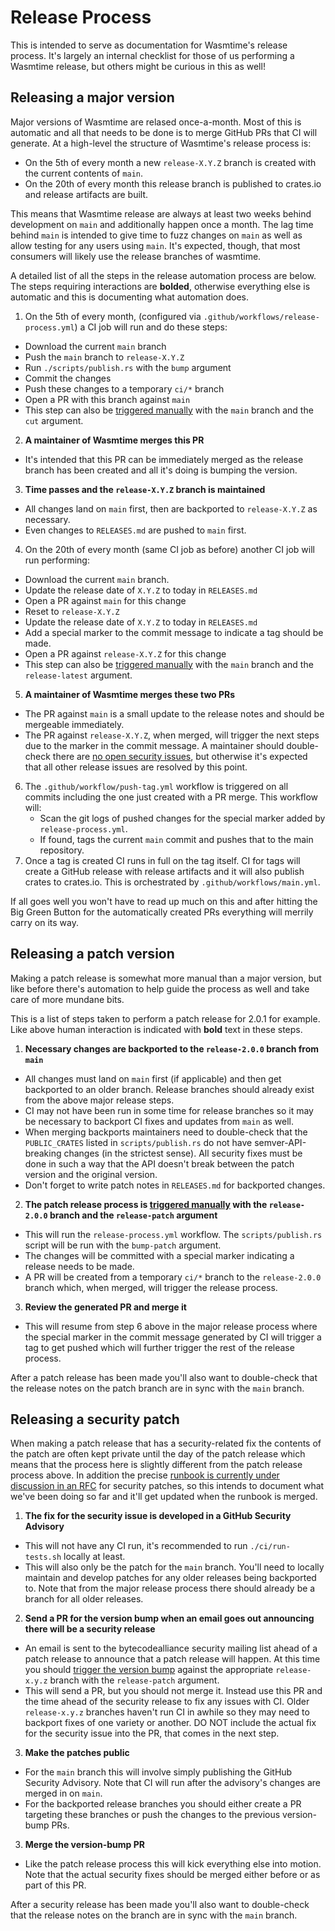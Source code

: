 # Release Process

This is intended to serve as documentation for Wasmtime's release process. It's
largely an internal checklist for those of us performing a Wasmtime release, but
others might be curious in this as well!

## Releasing a major version

Major versions of Wasmtime are relased once-a-month. Most of this is automatic
and all that needs to be done is to merge GitHub PRs that CI will
generate. At a high-level the structure of Wasmtime's release process is:

* On the 5th of every month a new `release-X.Y.Z` branch is created with the
  current contents of `main`.
* On the 20th of every month this release branch is published to crates.io and
  release artifacts are built.

This means that Wasmtime release are always at least two weeks behind
development on `main` and additionally happen once a month. The lag time behind
`main` is intended to give time to fuzz changes on `main` as well as allow
testing for any users using `main`. It's expected, though, that most consumers
will likely use the release branches of wasmtime.

A detailed list of all the steps in the release automation process are below.
The steps requiring interactions are **bolded**, otherwise everything else is
automatic and this is documenting what automation does.

1. On the 5th of every month, (configured via
   `.github/workflows/release-process.yml`) a CI job
   will run and do these steps:
  * Download the current `main` branch
  * Push the `main` branch to `release-X.Y.Z`
  * Run `./scripts/publish.rs` with the `bump` argument
  * Commit the changes
  * Push these changes to a temporary `ci/*` branch
  * Open a PR with this branch against `main`
  * This step can also be [triggered manually][ci-trigger] with the `main`
    branch and the `cut` argument.
2. **A maintainer of Wasmtime merges this PR**
  * It's intended that this PR can be immediately merged as the release branch
    has been created and all it's doing is bumping the version.
3. **Time passes and the `release-X.Y.Z` branch is maintained**
  * All changes land on `main` first, then are backported to `release-X.Y.Z` as
    necessary.
  * Even changes to `RELEASES.md` are pushed to `main` first.
4. On the 20th of every month (same CI job as before) another CI job will run
   performing:
  * Download the current `main` branch.
  * Update the release date of `X.Y.Z` to today in `RELEASES.md`
  * Open a PR against `main` for this change
  * Reset to `release-X.Y.Z`
  * Update the release date of `X.Y.Z` to today in `RELEASES.md`
  * Add a special marker to the commit message to indicate a tag should be made.
  * Open a PR against `release-X.Y.Z` for this change
  * This step can also be [triggered manually][ci-trigger] with the `main`
    branch and the `release-latest` argument.
5. **A maintainer of Wasmtime merges these two PRs**
  * The PR against `main` is a small update to the release notes and should be
    mergeable immediately.
  * The PR against `release-X.Y.Z`, when merged, will trigger the next steps due
    to the marker in the commit message. A maintainer should double-check there
    are [no open security issues][rustsec-issues], but otherwise it's expected
    that all other release issues are resolved by this point.
6. The `.github/workflow/push-tag.yml` workflow is triggered on all commits
   including the one just created with a PR merge. This workflow will:
   * Scan the git logs of pushed changes for the special marker added by
     `release-process.yml`.
   * If found, tags the current `main` commit and pushes that to the main
     repository.
7. Once a tag is created CI runs in full on the tag itself. CI for tags will
   create a GitHub release with release artifacts and it will also publish
   crates to crates.io. This is orchestrated by `.github/workflows/main.yml`.

If all goes well you won't have to read up much on this and after hitting the
Big Green Button for the automatically created PRs everything will merrily
carry on its way.

[rustsec-issues]: https://github.com/bytecodealliance/wasmtime/issues?q=RUSTSEC+is%3Aissue+is%3Aopen+
[ci-trigger]: https://github.com/bytecodealliance/wasmtime/actions/workflows/release-process.yml

## Releasing a patch version

Making a patch release is somewhat more manual than a major version, but like
before there's automation to help guide the process as well and take care of
more mundane bits.

This is a list of steps taken to perform a patch release for 2.0.1 for example.
Like above human interaction is indicated with **bold** text in these steps.

1. **Necessary changes are backported to the `release-2.0.0` branch from
   `main`**
  * All changes must land on `main` first (if applicable) and then get
    backported to an older branch. Release branches should already exist from
    the above major release steps.
  * CI may not have been run in some time for release branches so it may be
    necessary to backport CI fixes and updates from `main` as well.
  * When merging backports maintainers need to double-check that the
    `PUBLIC_CRATES` listed in `scripts/publish.rs` do not have
    semver-API-breaking changes (in the strictest sense). All security fixes
    must be done in such a way that the API doesn't break between the patch
    version and the original version.
  * Don't forget to write patch notes in `RELEASES.md` for backported changes.
2. **The patch release process is [triggered manually][ci-trigger] with
   the `release-2.0.0` branch and the `release-patch` argument**
  * This will run the `release-process.yml` workflow. The `scripts/publish.rs`
    script will be run with the `bump-patch` argument.
  * The changes will be committed with a special marker indicating a release
    needs to be made.
  * A PR will be created from a temporary `ci/*` branch to the `release-2.0.0`
    branch which, when merged, will trigger the release process.
3. **Review the generated PR and merge it**
  * This will resume from step 6 above in the major release process where the
    special marker in the commit message generated by CI will trigger a tag to
    get pushed which will further trigger the rest of the release process.

After a patch release has been made you'll also want to double-check that the
release notes on the patch branch are in sync with the `main` branch.

[bump-version]: https://github.com/bytecodealliance/wasmtime/actions/workflows/bump-version.yml

## Releasing a security patch

When making a patch release that has a security-related fix the contents of the
patch are often kept private until the day of the patch release which means that
the process here is slightly different from the patch release process above. In
addition the precise [runbook is currently under discussion in an
RFC](https://github.com/bytecodealliance/rfcs/pull/20) for security patches, so
this intends to document what we've been doing so far and it'll get updated when
the runbook is merged.

1. **The fix for the security issue is developed in a GitHub Security
   Advisory**
  * This will not have any CI run, it's recommended to run `./ci/run-tests.sh`
    locally at least.
  * This will also only be the patch for the `main` branch. You'll need to
    locally maintain and develop patches for any older releases being backported
    to. Note that from the major release process there should already be a
    branch for all older releases.
2. **Send a PR for the version bump when an email goes out announcing there will
   be a security release**
  * An email is sent to the bytecodealliance security mailing list ahead of a
    patch release to announce that a patch release will happen. At this time you
    should [trigger the version bump][ci-trigger] against the appropriate
    `release-x.y.z` branch with the `release-patch` argument.
  * This will send a PR, but you should not merge it. Instead use this PR and
    the time ahead of the security release to fix any issues with CI. Older
    `release-x.y.z` branches haven't run CI in awhile so they may need to
    backport fixes of one variety or another. DO NOT include the actual fix for
    the security issue into the PR, that comes in the next step.
3. **Make the patches public**
  * For the `main` branch this will involve simply publishing the GitHub
    Security Advisory. Note that CI will run after the advisory's changes are
    merged in on `main`.
  * For the backported release branches you should either create a PR targeting
    these branches or push the changes to the previous version-bump PRs.
3. **Merge the version-bump PR**
  * Like the patch release process this will kick everything else into motion.
    Note that the actual security fixes should be merged either before or as
    part of this PR.

After a security release has been made you'll also want to double-check that
the release notes on the branch are in sync with the `main` branch.
